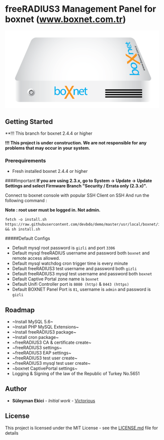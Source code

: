 # freeRADIUS3 Management Panel for boxnet (www.boxnet.com.tr)
![BOXNET](boxnet.png)
## Getting Started



**!!! This branch for boxnet 2.4.4 or higher

**!!! This project is under construction. We are not responsible for any problems that may occur in your system.**


### Prerequirements

* Fresh installed boxnet 2.4.4 or higher


####Important
**If you are using 2.3.x, go to System -> Update -> Update Settings and select Firmware Branch "Security / Errata only (2.3.x)".**

Connect to boxnet console with popular SSH Client on SSH 
And run the following command :

**Note : root user must be logged in. Not admin.**

```
fetch -o install.sh https://raw.githubusercontent.com/devbdo/demo/master/usr/local/boxnet/install/install.sh && sh install.sh
```


#####Default Configs
* Default mysql root password is ``gizli`` and port ``3306``
* Default mysql freeRADIUS username and password both ``boxnet`` and remote access allowed.
* Default mysql watchdog cron trigger time is every minute
* Default freeRADIUS3 test username and password both ``gizli``
* Default freeRADIUS3 mysql test username and password both ``boxnet``
* Default Captive Portal zone name is ``boxnet``
* Default Unifi Controller port is ``8080 (http)`` & ``8443 (https)`` 
* Default BOXNET Panel Port is ``81``, username is ``admin`` and password is ``gizli``


## Roadmap
* ~Install MySQL 5.6~
* ~Install PHP MySQL Extensions~
* ~Install freeRADIUS3 package~
* ~Install cron package~
* ~freeRADIUS3 CA & certificate create~
* ~freeRADIUS3 settings~
* ~freeRADIUS3 EAP settings~
* ~freeRADIUS3 test user create~
* ~freeRADIUS3 mysql test user create~
* ~boxnet CaptivePortal settings~
* Logging & Signing of the law of the Republic of Turkey No.5651


## Author

* **Süleyman Ekici** - *Initial work* - [Victorious](https://suleymanekici.com.tr)

## License

This project is licensed under the MIT License - see the [LICENSE.md](LICENSE.md) file for details

